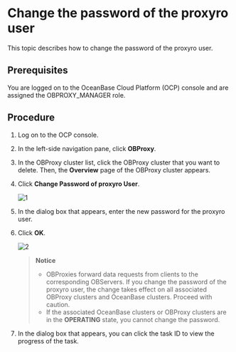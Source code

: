 # Change the password of the proxyro user

This topic describes how to change the password of the proxyro user.

## Prerequisites

You are logged on to the OceanBase Cloud Platform (OCP) console and are assigned the OBPROXY_MANAGER role.

## Procedure

1. Log on to the OCP console.

2. In the left-side navigation pane, click **OBProxy**.

3. In the OBProxy cluster list, click the OBProxy cluster that you want to delete. Then, the **Overview** page of the OBProxy cluster appears.

4. Click **Change Password of proxyro User**.

   ![1](https://obbusiness-private.oss-cn-shanghai.aliyuncs.com/doc/img/ocp/403-ce/%E4%BF%AE%E6%94%B9proxyro%E5%AF%86%E7%A0%81-1.png)

5. In the dialog box that appears, enter the new password for the proxyro user.

6. Click **OK**.

   ![2](https://obbusiness-private.oss-cn-shanghai.aliyuncs.com/doc/img/ocp/401/%E4%BF%AE%E6%94%B9%E5%AF%86%E7%A0%812.png)

   > **Notice**
   >
   > * OBProxies forward data requests from clients to the corresponding OBServers. If you change the password of the proxyro user, the change takes effect on all associated OBProxy clusters and OceanBase clusters. Proceed with caution.
   > * If the associated OceanBase clusters or OBProxy clusters are in the **OPERATING** state, you cannot change the password.

7. In the dialog box that appears, you can click the task ID to view the progress of the task.
